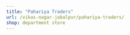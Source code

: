 ```yaml
---
title: "Pahariya Traders"
url: /vikas-nagar-jabalpur/pahariya-traders/
shop: department store
---
```

